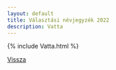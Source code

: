 ```yaml
---
layout: default
title: Választási névjegyzék 2022
description: Vatta
---
```


{% include Vatta.html %}

[Vissza](./)